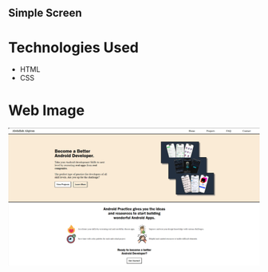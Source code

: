 ## Simple Screen

# Technologies Used

- HTML
- CSS

# Web Image

<img src="./assets/png/web_image.png" alt="Web Image">

